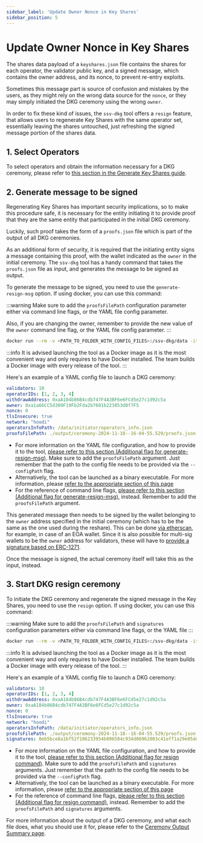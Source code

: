 ```yaml
---
sidebar_label: 'Update Owner Nonce in Key Shares'
sidebar_position: 5
---
```


# Update Owner Nonce in Key Shares

The shares data payload of a `keyshares.json` file contains the shares for each operator, the validator public key, and a signed message, which contains the owner address, and its nonce, to prevent re-entry exploits.

Sometimes this message part is source of confusion and mistakes by the users, as they might rely on the wrong data source for the `nonce`, or they may simply initiated the DKG ceremony using the wrong `owner`.

In order to fix these kind of issues, the `ssv-dkg` tool offers a `resign` feature, that allows users to regenerate Key Shares with the same operator set, essentially leaving the shares untouched, just refreshing the signed message portion of the shares data.

## 1. Select Operators

To select operators and obtain the information necessary for a DKG ceremony, please refer to [this section in the Generate Key Shares guide](./generate-key-shares).

## 2. Generate message to be signed

Regenerating Key Shares has important security implications, so to make this procedure safe, it is necessary for the entity initiating it to provide proof that they are the same entity that participated in the initial DKG ceremony.

Luckily, such proof takes the form of a `proofs.json` file which is part of the output of all DKG ceremonies.

As an additional form of security, it is required that the initiating entity signs a message containing this proof, with the wallet indicated as the `owner` in the initial ceremony. The `ssv-dkg` tool has a handy command that takes the `proofs.json` file as input, and generates the message to be signed as output.

To generate the message to be signed, you need to use the `generate-resign-msg` option.  If using docker, you can use this command:

:::warning
Make sure to add the `proofsFilePath` configuration parameter either via command line flags, or the YAML file config parameter.

Also, if you are changing the owner, remember to provide the new value of the `owner` command line flag, or the YAML file config parameter.
:::


```bash
docker run --rm -v <PATH_TO_FOLDER_WITH_CONFIG_FILES>:/ssv-dkg/data -it "ssvlabs/ssv-dkg:latest" generate-resign-msg --configPath ./data/config/config.yaml
```


:::info
It is advised launching the tool as a Docker image as it is the most convenient way and only requires to have Docker installed. The team builds a Docker image with every release of the tool.
:::

Here's an example of a YAML config file to launch a DKG ceremony:

```yaml
validators: 10
operatorIDs: [1, 2, 3, 4]
withdrawAddress: 0xaA184b86B4cdb747F4A3BF6e6FCd5e27c1d92c5a
owner: 0xa1a66CC5d309F19Fb2Fda2b7601b223053d0f7F5
nonce: 0
tlsInsecure: true 
network: "hoodi"
operatorsInfoPath: /data/initiator/operators_info.json
proofsFilePath: ./output/ceremony-2024-11-18--16-04-55.529/proofs.json
```

* For more information on the YAML file configuration, and how to provide it to the tool, [please refer to this section (Additional flag for generate-resign-msg)](/developers/tools/ssv-dkg-client/commands-and-config). Make sure to add the `proofsFilePath` argument. Just remember that the path to the config file needs to be provided via the `--configPath` flag.
* Alternatively, the tool can be launched as a binary executable. For more information, please [refer to the appropriate section of this page](/developers/tools/ssv-dkg-client/commands-and-config)
* For the reference of command line flags, [please refer to this section (Additional flag for generate-resign-msg)](/developers/tools/ssv-dkg-client/commands-and-config), instead. Remember to add the `proofsFilePath` argument.

This generated message then needs to be signed by the wallet belonging to the `owner` address specified in the initial ceremony (which has to be the same as the one used during the reshare). This can be done [via etherscan](https://etherscan.io/verifiedSignatures), for example, in case of an EOA wallet. Since it is also possible for multi-sig wallets to be the `owner` address for validators, these will have to [provide a signature based on ERC-1271](https://eips.ethereum.org/EIPS/eip-1271).

Once the message is signed, the actual ceremony itself will take this as the input, instead.

## 3. Start DKG resign ceremony

To initiate the DKG ceremony and regenerate the signed message in the Key Shares, you need to use the `resign` option.  If using docker, you can use this command:

:::warning
Make sure to add the `proofsFilePath` and `signatures` configuration parameters either via command line flags, or the YAML file
:::

```bash
docker run --rm -v <PATH_TO_FOLDER_WITH_CONFIG_FILES>:/ssv-dkg/data -it "ssvlabs/ssv-dkg:latest" resign --configPath ./data/config/config.yaml
```

:::info
It is advised launching the tool as a Docker image as it is the most convenient way and only requires to have Docker installed. The team builds a Docker image with every release of the tool.
:::

Here's an example of a YAML config file to launch a DKG ceremony:

```yaml
validators: 10
operatorIDs: [1, 2, 3, 4]
withdrawAddress: 0xaA184b86B4cdb747F4A3BF6e6FCd5e27c1d92c5a
owner: 0xaA184b86B4cdb747F4A3BF6e6FCd5e27c1d92c5a
nonce: 0
tlsInsecure: true 
network: "hoodi"
operatorsInfoPath: /data/initiator/operators_info.json
proofsFilePath: ./output/ceremony-2024-11-18--16-04-55.529/proofs.json
signatures: 0eb5bce8a1bf52f106233954b096504c934d08962003c41eff1a29e05ddeeebe34133dd66c7fa9512ae74d3124a9f60ee270f312c08c60512a5009ac9bca78911b
```

* For more information on the YAML file configuration, and how to provide it to the tool, [please refer to this section (Additional flag for resign command)](/developers/tools/ssv-dkg-client/commands-and-config). Make sure to add the `proofsFilePath` and `signatures` arguments. Just remember that the path to the config file needs to be provided via the `--configPath` flag.
* Alternatively, the tool can be launched as a binary executable. For more information, please [refer to the appropriate section of this page](/developers/tools/ssv-dkg-client/commands-and-config)
* For the reference of command line flags, [please refer to this section (Additional flag for resign command)](/developers/tools/ssv-dkg-client/commands-and-config), instead. Remember to add the `proofsFilePath` and `signatures` arguments.

For more information about the output of a DKG ceremony, and what each file does, what you should use it for, please refer to the [Ceremony Output Summary page](ceremony-output-summary.md).
